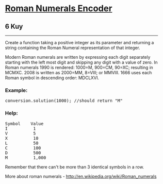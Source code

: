 <h1><a href="https://www.codewars.com/kata/51b62bf6a9c58071c600001b">Roman Numerals Encoder</a></h1>
<h2>6 Kuy</h2>
<hr>
<p>Create a function taking a positive integer as its parameter and returning a string containing the Roman Numeral 
representation of that integer.</p>
<p>Modern Roman numerals are written by expressing each digit separately starting with the left most digit 
and skipping any digit with a value of zero. 
In Roman numerals 1990 is rendered: 1000=M, 900=CM, 90=XC; resulting in MCMXC. 
2008 is written as 2000=MM, 8=VIII; or MMVIII. 
1666 uses each Roman symbol in descending order: MDCLXVI.</p>
<h3>Example:</h3>
<pre>conversion.solution(1000); //should return "M"</pre>
<h3>Help:</h3>
<pre>
Symbol    Value
I          1
V          5
X          10
L          50
C          100
D          500
M          1,000
</pre>
<p>Remember that there can't be more than 3 identical symbols in a row.</p>
<p>More about roman numerals - <a href="http://en.wikipedia.org/wiki/Roman_numerals" target="_blank">http://en.wikipedia.org/wiki/Roman_numerals</a></p>